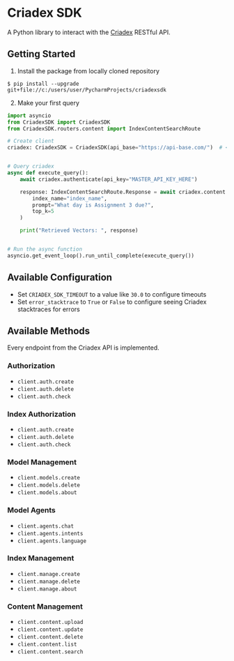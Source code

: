 # Criadex SDK

A Python library to interact with the [Criadex](https://github.com/CriaYU/Criadex) RESTful API.

## Getting Started

1. Install the package from locally cloned repository

```shell
$ pip install --upgrade git+file://c:/users/user/PycharmProjects/criadexsdk 
```

2. Make your first query

```python
import asyncio
from CriadexSDK import CriadexSDK
from CriadexSDK.routers.content import IndexContentSearchRoute

# Create client
criadex: CriadexSDK = CriadexSDK(api_base="https://api-base.com/")  # <-- Trailing slash doesn't matter


# Query criadex
async def execute_query():
    await criadex.authenticate(api_key="MASTER_API_KEY_HERE")

    response: IndexContentSearchRoute.Response = await criadex.content.search(
        index_name="index_name",
        prompt="What day is Assignment 3 due?",
        top_k=5
    )

    print("Retrieved Vectors: ", response)


# Run the async function
asyncio.get_event_loop().run_until_complete(execute_query())
```

## Available Configuration

- Set `CRIADEX_SDK_TIMEOUT` to a value like `30.0` to configure timeouts
- Set `error_stacktrace` to `True` or `False` to configure seeing Criadex stacktraces for errors 

## Available Methods

Every endpoint from the Criadex API is implemented.

### Authorization

- `client.auth.create`
- `client.auth.delete`
- `client.auth.check`

### Index Authorization

- `client.auth.create`
- `client.auth.delete`
- `client.auth.check`

### Model Management

- `client.models.create`
- `client.models.delete`
- `client.models.about`

### Model Agents

- `client.agents.chat`
- `client.agents.intents`
- `client.agents.language`

### Index Management

- `client.manage.create`
- `client.manage.delete`
- `client.manage.about`

### Content Management

- `client.content.upload`
- `client.content.update`
- `client.content.delete`
- `client.content.list`
- `client.content.search`